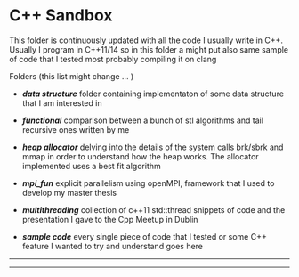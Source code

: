 C++ Sandbox
===================


This folder is continuously updated with all the code I usually write in C++.
Usually I program in C++11/14 so in this folder a might put also same sample of code that I tested most probably compiling it on clang 

Folders (this list might change ... )

- ***data structure*** 
folder containing implementaton of some data structure that I am interested in 

- ***functional*** 
comparison between a bunch of stl algorithms and tail recursive ones written by me

- ***heap allocator*** 
delving into the details of the system calls brk/sbrk and mmap in order to understand how the heap works. The allocator implemented uses a best fit algorithm

- ***mpi_fun*** 
explicit parallelism using openMPI, framework that I used to develop my master thesis

- ***multithreading*** 
collection of c++11 std::thread snippets of code and the presentation I gave to the Cpp Meetup in Dublin

- ***sample code*** 
every single piece of code that I tested or some C++ feature I wanted to try and understand goes here 







----------


----------
